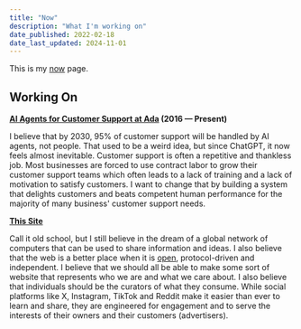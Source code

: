 ```yaml
---
title: "Now"
description: "What I'm working on"
date_published: 2022-02-18
date_last_updated: 2024-11-01
---
```


This is my [now](https://nownownow.com/about) page.

## Working On

**[AI Agents for Customer Support at Ada](https://ada.support) (2016 — Present)**

I believe that by 2030, 95% of customer support will be handled by AI agents, not people. That used to be a weird idea, but since ChatGPT, it now feels almost inevitable. Customer support is often a repetitive and thankless job. Most businesses are forced to use contract labor to grow their customer support teams which often leads to a lack of training and a lack of motivation to satisfy customers. I want to change that by building a system that delights customers and beats competent human performance for the majority of many business' customer support needs.

**[This Site](https://dhariri.com)**

Call it old school, but I still believe in the dream of a global network of computers that can be used to share information and ideas. I also believe that the web is a better place when it is [open](https://github.com/davidhariri/site), protocol-driven and independent. I believe that we should all be able to make some sort of website that represents who we are and what we care about. I also believe that individuals should be the curators of what they consume. While social platforms like X, Instagram, TikTok and Reddit make it easier than ever to learn and share, they are engineered for engagement and to serve the interests of their owners and their customers (advertisers).
